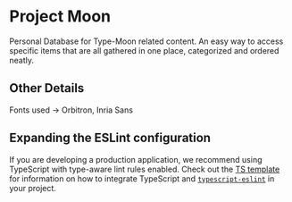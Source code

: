 # Project Moon

Personal Database for Type-Moon related content. An easy way to access specific items that are all gathered in one place, categorized and ordered neatly.

## Other Details

Fonts used -> Orbitron, Inria Sans

## Expanding the ESLint configuration

If you are developing a production application, we recommend using TypeScript with type-aware lint rules enabled. Check out the [TS template](https://github.com/vitejs/vite/tree/main/packages/create-vite/template-react-ts) for information on how to integrate TypeScript and [`typescript-eslint`](https://typescript-eslint.io) in your project.
